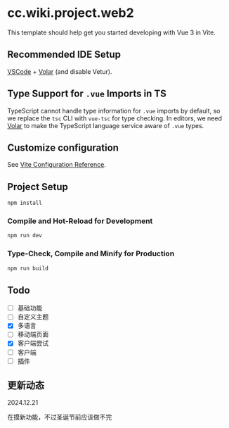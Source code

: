 # cc.wiki.project.web2

This template should help get you started developing with Vue 3 in Vite.

## Recommended IDE Setup

[VSCode](https://code.visualstudio.com/) + [Volar](https://marketplace.visualstudio.com/items?itemName=Vue.volar) (and disable Vetur).

## Type Support for `.vue` Imports in TS

TypeScript cannot handle type information for `.vue` imports by default, so we replace the `tsc` CLI with `vue-tsc` for type checking. In editors, we need [Volar](https://marketplace.visualstudio.com/items?itemName=Vue.volar) to make the TypeScript language service aware of `.vue` types.

## Customize configuration

See [Vite Configuration Reference](https://vitejs.dev/config/).

## Project Setup

```sh
npm install
```

### Compile and Hot-Reload for Development

```sh
npm run dev
```

### Type-Check, Compile and Minify for Production

```sh
npm run build
```
## Todo

- [ ] 基础功能
- [ ] 自定义主题
- [X] 多语言
- [ ] 移动端页面
- [X] 客户端尝试
- [ ] 客户端
- [ ] 插件

## 更新动态

2024.12.21

在摸新功能，不过圣诞节前应该做不完
